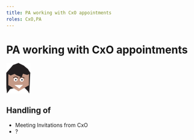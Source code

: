 ```yaml
---
title: PA working with CxO appointments
roles: CxO,PA
---
```

# PA working with CxO appointments

<img src="../../../media/hexaheads/girl-black-hair.png" style="width:64px;height:auto">

## Handling of
- Meeting Invitations from CxO 
- ?


